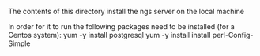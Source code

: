
The contents of this directory install the ngs server on the local machine


In order for it to run the following packages need to be installed (for a Centos system):
yum -y install postgresql
yum -y install install perl-Config-Simple